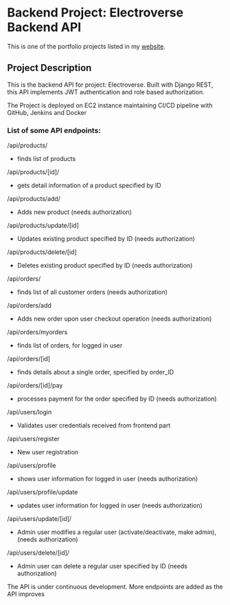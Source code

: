# Backend Project: Electroverse Backend API

This is one of the portfolio projects listed in my [website](https://shahmostakim.com).


## Project Description
This is the backend API for project: Electroverse. Built with Django REST, this API implements JWT authentication and role based authorization. 

The Project is deployed on EC2 instance maintaining CI/CD pipeline with GitHub, Jenkins and Docker

### List of some API endpoints:  

/api/products/
 - finds list of products 

/api/products/[id]/
 - gets detail information of a product specified by ID 

/api/products/add/
 - Adds new product (needs authorization) 

/api/products/update/[id]
 - Updates existing product specified by ID (needs authorization)

/api/products/delete/[id]
 - Deletes existing product specified by ID (needs authorization)  

/api/orders/
 - finds list of all customer orders (needs authorization)

/api/orders/add
 - Adds new order upon user checkout operation (needs authorization)

/api/orders/myorders
 - finds list of orders, for logged in user 

/api/orders/[id]
 - finds details about a single order, specified by order_ID

/api/orders/[id]/pay
 - processes payment for the order specified by ID (needs authorization) 

/api/users/login
 - Validates user credentials received from frontend part 

/api/users/register
 - New user registration 

/api/users/profile
 - shows user information for logged in user (needs authorization)

/api/users/profile/update
 - updates user information for logged in user (needs authorization)

/api/users/update/[id]/
 - Admin user modifies a regular user (activate/deactivate, make admin), (needs authorization)

/api/users/delete/[id]/
 - Admin user can delete a regular user specified by ID (needs authorization)

 
The API is under continuous development. More endpoints are added as the API improves 
